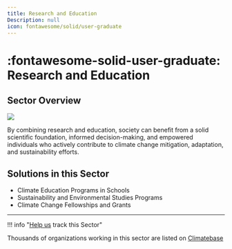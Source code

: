 ```yaml
---
title: Research and Education
Description: null
icon: fontawesome/solid/user-graduate
---
```

# :fontawesome-solid-user-graduate: Research and Education

## Sector Overview

![](/img/education.jpg)

By combining research and education, society can benefit from a solid scientific foundation, informed decision-making, and empowered individuals who actively contribute to climate change mitigation, adaptation, and sustainability efforts.

## Solutions in this Sector

* Climate Education Programs in Schools
* Sustainability and Environmental Studies Programs
* Climate Change Fellowships and Grants

- - -

!!! info "[Help us](../../contribute) track this Sector"

Thousands of organizations working in this sector are listed on [Climatebase](https://climatebase.org/organizations)